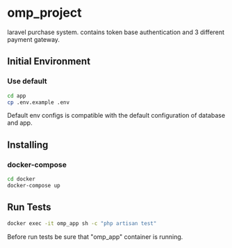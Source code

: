 # omp_project
laravel purchase system. contains token base authentication and 3 different payment gateway.

## Initial Environment

### Use default

```bash
cd app
cp .env.example .env
```
Default env configs is compatible with the default configuration of database and app.

## Installing

### docker-compose

```bash
cd docker
docker-compose up
```

## Run Tests


```bash
docker exec -it omp_app sh -c "php artisan test"
```
Before run tests be sure that "omp_app" container is running.